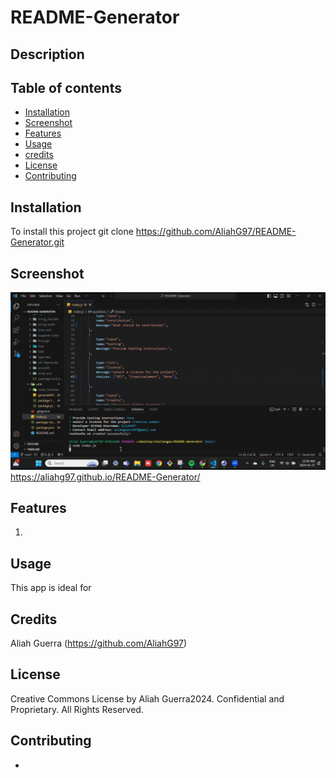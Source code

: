 # README-Generator

## Description


## Table of contents
- [Installation](#installation)
- [Screenshot](#screenshot)
- [Features](#features)
- [Usage](#usage)
- [credits](#credits)
- [License](#license)
- [Contributing](#contributing)


## Installation
To install this project git clone https://github.com/AliahG97/README-Generator.git

## Screenshot
![ReadMe Gen Screenshot](./utils/assets/images/ReadMeGenScreenshot.gif) https://aliahg97.github.io/README-Generator/


## Features

1. 

## Usage
This app is ideal for 

## Credits
Aliah Guerra (https://github.com/AliahG97)

## License
Creative Commons License
by Aliah Guerra2024. Confidential and Proprietary. All Rights Reserved.

## Contributing
- 

